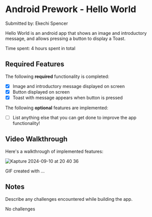 # Android Prework - Hello World

Submitted by: Ekechi Spencer

Hello World is an android app that shows an image and introductory message, and allows pressing a button to display a Toast. 

Time spent: 4 hours spent in total

## Required Features

The following **required** functionality is completed:

* [x] Image and introductory message displayed on screen
* [x] Button displayed on screen
* [x] Toast with message appears when button is pressed 

The following **optional** features are implemented:

* [ ] List anything else that you can get done to improve the app functionality!

## Video Walkthrough

Here's a walkthrough of implemented features:

![Kapture 2024-09-10 at 20 40 36](https://github.com/user-attachments/assets/6f4b5944-c161-4c80-9ca1-99d4ae32f9b3)

GIF created with ...  
<!-- Recommended tools:
[Kap](https://getkap.co/) for macOS
[ScreenToGif](https://www.screentogif.com/) for Windows
[peek](https://github.com/phw/peek) for Linux. -->

## Notes

Describe any challenges encountered while building the app.

No challenges 

 



